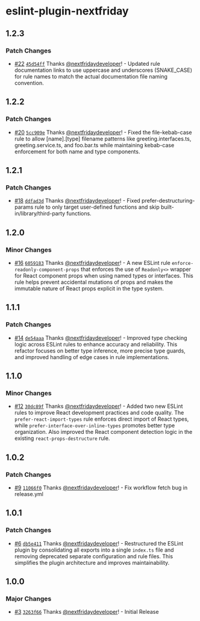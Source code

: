 # eslint-plugin-nextfriday

## 1.2.3

### Patch Changes

- [#22](https://github.com/next-friday/eslint-plugin-nextfriday/pull/22) [`45d54ff`](https://github.com/next-friday/eslint-plugin-nextfriday/commit/45d54ffb7be27c762fbf57c40752a83a1fb1da32) Thanks [@nextfridaydeveloper](https://github.com/nextfridaydeveloper)! - Updated rule documentation links to use uppercase and underscores (SNAKE_CASE) for rule names to match the actual documentation file naming convention.

## 1.2.2

### Patch Changes

- [#20](https://github.com/next-friday/eslint-plugin-nextfriday/pull/20) [`5cc909e`](https://github.com/next-friday/eslint-plugin-nextfriday/commit/5cc909e2b4cc7f32bafca3c6eaff1a37f4a914e2) Thanks [@nextfridaydeveloper](https://github.com/nextfridaydeveloper)! - Fixed the file-kebab-case rule to allow [name].[type] filename patterns like greeting.interfaces.ts, greeting.service.ts, and foo.bar.ts while maintaining kebab-case enforcement for both name and type components.

## 1.2.1

### Patch Changes

- [#18](https://github.com/next-friday/eslint-plugin-nextfriday/pull/18) [`ddfad3d`](https://github.com/next-friday/eslint-plugin-nextfriday/commit/ddfad3d5a112c429ee084c134517dad8cac01c7c) Thanks [@nextfridaydeveloper](https://github.com/nextfridaydeveloper)! - Fixed prefer-destructuring-params rule to only target user-defined functions and skip built-in/library/third-party functions.

## 1.2.0

### Minor Changes

- [#16](https://github.com/next-friday/eslint-plugin-nextfriday/pull/16) [`6059183`](https://github.com/next-friday/eslint-plugin-nextfriday/commit/60591838ee3bbe9c5f1a497cb571028f973311b6) Thanks [@nextfridaydeveloper](https://github.com/nextfridaydeveloper)! - A new ESLint rule `enforce-readonly-component-props` that enforces the use of `Readonly<>` wrapper for React component props when using named types or interfaces. This rule helps prevent accidental mutations of props and makes the immutable nature of React props explicit in the type system.

## 1.1.1

### Patch Changes

- [#14](https://github.com/next-friday/eslint-plugin-nextfriday/pull/14) [`de54aaa`](https://github.com/next-friday/eslint-plugin-nextfriday/commit/de54aaa42833ada9d847fe3885ab98b82e0590e9) Thanks [@nextfridaydeveloper](https://github.com/nextfridaydeveloper)! - Improved type checking logic across ESLint rules to enhance accuracy and reliability. This refactor focuses on better type inference, more precise type guards, and improved handling of edge cases in rule implementations.

## 1.1.0

### Minor Changes

- [#12](https://github.com/next-friday/eslint-plugin-nextfriday/pull/12) [`30dc89f`](https://github.com/next-friday/eslint-plugin-nextfriday/commit/30dc89f3c4d11c9cb320b8c3dfa370b7caff9ddc) Thanks [@nextfridaydeveloper](https://github.com/nextfridaydeveloper)! - Added two new ESLint rules to improve React development practices and code quality. The `prefer-react-import-types` rule enforces direct import of React types, while `prefer-interface-over-inline-types` promotes better type organization. Also improved the React component detection logic in the existing `react-props-destructure` rule.

## 1.0.2

### Patch Changes

- [#9](https://github.com/next-friday/eslint-plugin-nextfriday/pull/9) [`11066f0`](https://github.com/next-friday/eslint-plugin-nextfriday/commit/11066f030e8b510e415e9d5eb8fb95d1d2200354) Thanks [@nextfridaydeveloper](https://github.com/nextfridaydeveloper)! - Fix workflow fetch bug in release.yml

## 1.0.1

### Patch Changes

- [#6](https://github.com/next-friday/eslint-plugin-nextfriday/pull/6) [`db5e411`](https://github.com/next-friday/eslint-plugin-nextfriday/commit/db5e411e110bcdb626ae3176644e4093b120e800) Thanks [@nextfridaydeveloper](https://github.com/nextfridaydeveloper)! - Restructured the ESLint plugin by consolidating all exports into a single `index.ts` file and removing deprecated separate configuration and rule files. This simplifies the plugin architecture and improves maintainability.

## 1.0.0

### Major Changes

- [#3](https://github.com/next-friday/eslint-plugin-nextfriday/pull/3) [`3263f66`](https://github.com/next-friday/eslint-plugin-nextfriday/commit/3263f663678b194263c258275c83a866ddd666a8) Thanks [@nextfridaydeveloper](https://github.com/nextfridaydeveloper)! - Initial Release

